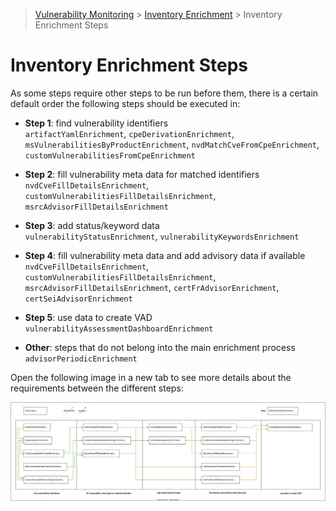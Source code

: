 > [Vulnerability Monitoring](../inventory-enrichment-overview.md) > [Inventory Enrichment](inventory-enrichment.md) >
> Inventory Enrichment Steps

# Inventory Enrichment Steps

As some steps require other steps to be run before them, there is a certain default order the following steps should be
executed in:

- **Step 1**: find vulnerability identifiers  
  `artifactYamlEnrichment`, `cpeDerivationEnrichment`, `msVulnerabilitiesByProductEnrichment`,
  `nvdMatchCveFromCpeEnrichment`, `customVulnerabilitiesFromCpeEnrichment`

- **Step 2**: fill vulnerability meta data for matched identifiers  
  `nvdCveFillDetailsEnrichment`, `customVulnerabilitiesFillDetailsEnrichment`, `msrcAdvisorFillDetailsEnrichment`

- **Step 3**: add status/keyword data  
  `vulnerabilityStatusEnrichment`, `vulnerabilityKeywordsEnrichment`

- **Step 4**: fill vulnerability meta data and add advisory data if available  
  `nvdCveFillDetailsEnrichment`, `customVulnerabilitiesFillDetailsEnrichment`, `msrcAdvisorFillDetailsEnrichment`,
  `certFrAdvisorEnrichment`, `certSeiAdvisorEnrichment`

- **Step 5**: use data to create VAD
  `vulnerabilityAssessmentDashboardEnrichment`

- **Other**: steps that do not belong into the main enrichment process  
  `advisorPeriodicEnrichment`

Open the following image in a new tab to see more details about the requirements between the different steps:

![Enrichment steps order](inventory-enrichment-steps-order.svg)
